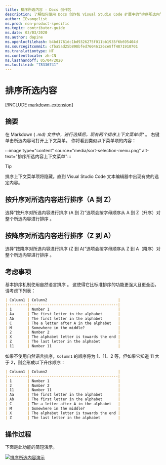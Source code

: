 ```yaml
---
title: 排序所选内容 - Docs 创作包
description: 了解如何使用 Docs 创作包 Visual Studio Code 扩展中的“排序所选内”容功能。
author: IEvangelist
ms.prod: non-product-specific
ms.topic: contributor-guide
ms.date: 03/03/2020
ms.author: dapine
ms.openlocfilehash: b4bd1761dc1bd9326275f011bb1935f6b695404d
ms.sourcegitcommit: cfba5ad25b898bfed76046126ce8ff4871910701
ms.translationtype: HT
ms.contentlocale: zh-CN
ms.lasthandoff: 05/04/2020
ms.locfileid: "78336741"
---
```

# <a name="sort-selection"></a>排序所选内容

[!INCLUDE [markdown-extension](includes/markdown-extension.md)]

## <a name="summary"></a>摘要

在 Markdown ( *.md) 文件中，进行选择后，现有两个排序上下文菜单项\** 。 右键单击所选内容可打开上下文菜单。 你将看到类似以下菜单项的内容：

:::image type="content" source="media/sort-selection-menu.png" alt-text="排序所选内容上下文菜单":::

> [!TIP]
> 排序上下文菜单项将隐藏，直到 Visual Studio Code 文本编辑器中出现有效的选定内容。

## <a name="sort-selection-ascending-a-to-z"></a>按升序对所选内容进行排序（A 到 Z）

选择“按升序对所选内容进行排序 (A 到 Z)”选项会按字母顺序从 A 到 Z（升序）对整个所选内容进行排序  。

## <a name="sort-selection-descending-z-to-a"></a>按降序对所选内容进行排序（Z 到 A）

选择“按降序对所选内容进行排序 (Z 到 A)”选项会按字母顺序从 Z 到 A（降序）对整个所选内容进行排序  。

## <a name="considerations"></a>考虑事项

基本排序机制使用自然语言排序  。 这使得它比标准排序的功能更强大且更全面。 请考虑下列表：

```markdown
| Column1 | Column2                                |
|---------|----------------------------------------|
| 1       | Number 1                               |
| Aa      | The first letter in the alphabet       |
| Ab      | The first letter in the alphabet       |
| C       | The a letter after A in the alphabet   |
| M       | Somewhere in the middle?               |
| 2       | Number 2                               |
| X       | The alphabet letter is towards the end |
| Z       | The last letter in the alphabet        |
| 11      | Number 11                              |
```

如果不使用自然语言排序，`Column1` 的顺序将为 1、11、2 等，但如果它知道 11 大于 2，则会形成以下升序顺序：

```markdown
| Column1 | Column2                                |
|---------|----------------------------------------|
| 1       | Number 1                               |
| 2       | Number 2                               |
| 11      | Number 11                              |
| Aa      | The first letter in the alphabet       |
| Ab      | The first letter in the alphabet       |
| C       | The a letter after A in the alphabet   |
| M       | Somewhere in the middle?               |
| X       | The alphabet letter is towards the end |
| Z       | The last letter in the alphabet        |
```

## <a name="in-action"></a>操作过程

下面是此功能的简短演示。

[![排序所选内容演示](media/sort-selection.gif)](media/sort-selection.gif#lightbox)
